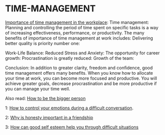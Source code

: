 # TIME-MANAGEMENT
<a href="https://www.caveofknowledge.com/2022/05/Importance-of-time-management-in-the-workplace.html">Importance of time management in the workplace</a>:
Time management:
Planning and controlling the period of time spent on specific tasks is a way of increasing effectiveness, performance, or productivity.
The many benefits of importance of time management at work includes:
Delivering better quality is priority number one:

Work-Life Balance:
Reduced Stress and Anxiety:
The opportunity for career growth:
Procrastination is greatly reduced:
Growth of the team:

Conclusion:
In addition to greater clarity, freedom and confidence, good time management offers many benefits.  When you know how to allocate your time at work, you can become more focused and productive. You will achieve greater goals, decrease procrastination and be more productive if you can manage your time well.
 
Also read: <a href="https://www.caveofknowledge.com/2022/05/How-to-be-the-bigger-person.html">How to be the bigger person</a>

1: <a href="https://www.caveofknowledge.com/2022/05/how-to-control-your-emotions-during-a-difficult-conversation.html">How to control your emotions during a difficult conversation</a>.

2: <a href="https://www.caveofknowledge.com/2022/05/why-is-honesty-important-in-a-friendship.html">Why is honesty important in a friendship</a>

3: <a href="https://www.caveofknowledge.com/2022/06/how-can-good-self-esteem-help-you-through-difficult-situations.html">How can good self esteem help you through difficult situations</a>

